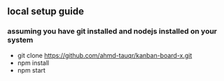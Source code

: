 ## local setup guide

### assuming you have git installed and nodejs installed on your system

- git clone https://github.com/ahmd-tauqr/kanban-board-x.git
- npm install
- npm start
